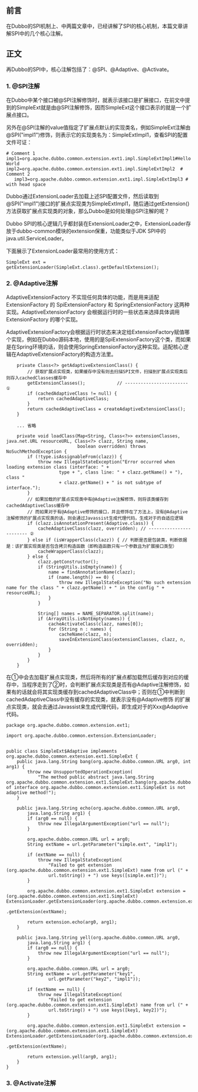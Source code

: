## 前言 

在Dubbo的SPI机制上、中两篇文章中，已经讲解了SPI的核心机制，本篇文章讲解SPI中的几个核心注解。

## 正文

再Dubbo的SPI中，核心注解包括了：@SPI、@Adaptive、@Activate。

### 1. @SPI注解

在Dubbo中某个接口被@SPI注解修饰时，就表示该接口是扩展接口，在前文中提到的SimpleExt就是由@SPI注解修饰，因而SimpleExt这个接口表示的就是一个扩展点接口。

另外在@SPI注解的value值指定了扩展点默认的实现类名，例如SimpleExt注解由@SPI("impl1")修饰，则表示它的实现类名为：SimpleExtImpl1，查看SPI的配置文件可证：

```
# Comment 1
impl1=org.apache.dubbo.common.extension.ext1.impl.SimpleExtImpl1#Hello World
impl2=org.apache.dubbo.common.extension.ext1.impl.SimpleExtImpl2  # Comment 2
   impl3=org.apache.dubbo.common.extension.ext1.impl.SimpleExtImpl3 # with head space
```

Dubbo通过ExtensionLoader去加载上述SPI配置文件，然后读取到@SPI("impl1")接口的扩展点实现类为SimpleExtImpl1，随后通过getExtension()方法获取扩展点实现类的对象，那么Dubbo是如何处理@SPI注解的呢？

Dubbo SPI的核心逻辑几乎都封装在ExtensionLoader之中，ExtensionLoader存放于dubbo-common模块的extension保重，功能类似于JDK SPI中的java.util.ServiceLoader。

下面展示了ExtensionLoader最常用的使用方式：
```
SimpleExt ext = getExtensionLoader(SimpleExt.class).getDefaultExtension();
```



### 2. @Adaptive注解

AdaptiveExtensionFactory 不实现任何具体的功能，而是用来适配 ExtensionFactory 的 SpiExtensionFactory 和 SpringExtensionFactory 这两种实现。AdaptiveExtensionFactory 会根据运行时的一些状态来选择具体调用 ExtensionFactory 的哪个实现。

AdaptiveExtensionFactory会根据运行时状态来决定给ExtensionFactory赋值哪个实现，例如在Dubbo源码本地，使用的是SpiExtensionFactory这个类，而如果
是在Spring环境的话，则会使用SpringExtensionFactory这种实现。适配核心逻辑在AdaptiveExtensionFactory的构造方法里。

```
    private Class<?> getAdaptiveExtensionClass() {
        // 获取扩展点实现类，如果缓存中没有则去扫描SPI文件，扫描到扩展点实现类后则存入cachedClasses缓存中
        getExtensionClasses();            // ------------------------ ①
        if (cachedAdaptiveClass != null) {
            return cachedAdaptiveClass;
        }
        return cachedAdaptiveClass = createAdaptiveExtensionClass();
    }

    ... 省略

    private void loadClass(Map<String, Class<?>> extensionClasses, java.net.URL resourceURL, Class<?> clazz, String name,
                           boolean overridden) throws NoSuchMethodException {
        if (!type.isAssignableFrom(clazz)) {
            throw new IllegalStateException("Error occurred when loading extension class (interface: " +
                    type + ", class line: " + clazz.getName() + "), class "
                    + clazz.getName() + " is not subtype of interface.");
        }
        // 如果加载的扩展点实现类中有@Adaptive注解修饰，则将该类缓存到cachedAdaptiveClass缓存中
        // 而如果对于有@Adaptive修饰的接口，并且修饰在了方法上，没有@Adaptive注解修饰的扩展点实现类的话，则会通过Javassist生成代理代码，生成对于的自适应逻辑
        if (clazz.isAnnotationPresent(Adaptive.class)) { 
            cacheAdaptiveClass(clazz, overridden); // ------------------------ ②  
        } else if (isWrapperClass(clazz)) { // 判断是否是包装类，判断依据是：该扩展实现类是否包含拷贝构造函数（即构造函数只有一个参数且为扩展接口类型）
            cacheWrapperClass(clazz);
        } else {
            clazz.getConstructor();
            if (StringUtils.isEmpty(name)) {
                name = findAnnotationName(clazz);
                if (name.length() == 0) {
                    throw new IllegalStateException("No such extension name for the class " + clazz.getName() + " in the config " + resourceURL);
                }
            }

            String[] names = NAME_SEPARATOR.split(name);
            if (ArrayUtils.isNotEmpty(names)) {
                cacheActivateClass(clazz, names[0]);
                for (String n : names) {
                    cacheName(clazz, n);
                    saveInExtensionClass(extensionClasses, clazz, n, overridden);
                }
            }
        }
    }    
```

在①中会去加载扩展点实现类，然后将所有的扩展点都加载然后缓存到对应的缓存中，当程序走到了②时，会判断扩展点实现类是否有@Adaptive注解修饰，如果有的话就会将其实现类缓存到cachedAdaptiveClass中；否则在①中判断到cachedAdaptiveClass中没有缓存的实现类，就表示没有@Adaptive修饰
的扩展点实现类，就会去通过Javassist来生成代理代码，即生成对于的Xxx@Adaptive代码。

```
package org.apache.dubbo.common.extension.ext1;

import org.apache.dubbo.common.extension.ExtensionLoader;


public class SimpleExt$Adaptive implements org.apache.dubbo.common.extension.ext1.SimpleExt {
    public java.lang.String bang(org.apache.dubbo.common.URL arg0, int arg1) {
        throw new UnsupportedOperationException(
            "The method public abstract java.lang.String org.apache.dubbo.common.extension.ext1.SimpleExt.bang(org.apache.dubbo.common.URL,int) of interface org.apache.dubbo.common.extension.ext1.SimpleExt is not adaptive method!");
    }

    public java.lang.String echo(org.apache.dubbo.common.URL arg0,
        java.lang.String arg1) {
        if (arg0 == null) {
            throw new IllegalArgumentException("url == null");
        }

        org.apache.dubbo.common.URL url = arg0;
        String extName = url.getParameter("simple.ext", "impl1");

        if (extName == null) {
            throw new IllegalStateException(
                "Failed to get extension (org.apache.dubbo.common.extension.ext1.SimpleExt) name from url (" +
                url.toString() + ") use keys([simple.ext])");
        }

        org.apache.dubbo.common.extension.ext1.SimpleExt extension = (org.apache.dubbo.common.extension.ext1.SimpleExt) ExtensionLoader.getExtensionLoader(org.apache.dubbo.common.extension.ext1.SimpleExt.class)
                                                                                                                                       .getExtension(extName);

        return extension.echo(arg0, arg1);
    }

    public java.lang.String yell(org.apache.dubbo.common.URL arg0,
        java.lang.String arg1) {
        if (arg0 == null) {
            throw new IllegalArgumentException("url == null");
        }

        org.apache.dubbo.common.URL url = arg0;
        String extName = url.getParameter("key1",
                url.getParameter("key2", "impl1"));

        if (extName == null) {
            throw new IllegalStateException(
                "Failed to get extension (org.apache.dubbo.common.extension.ext1.SimpleExt) name from url (" +
                url.toString() + ") use keys([key1, key2])");
        }

        org.apache.dubbo.common.extension.ext1.SimpleExt extension = (org.apache.dubbo.common.extension.ext1.SimpleExt) ExtensionLoader.getExtensionLoader(org.apache.dubbo.common.extension.ext1.SimpleExt.class)
                                                                                                                                       .getExtension(extName);

        return extension.yell(arg0, arg1);
    }
}
```


### 3. @Activate注解


